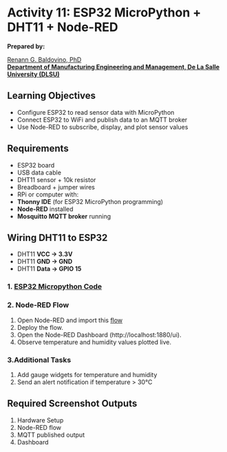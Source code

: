 # Activity 11: ESP32 MicroPython + DHT11 + Node-RED  

**Prepared by:**  

[Renann G. Baldovino, PhD](https://www.dlsu.edu.ph/colleges/gcoe/academic-departments/manufacturing-engineering-management/faculty-profile/renann-baldovino/)  
**[Department of Manufacturing Engineering and Management, De La Salle University (DLSU)](https://www.dlsu.edu.ph/colleges/gcoe/academic-departments/manufacturing-engineering-management/)**

## Learning Objectives  
- Configure ESP32 to read sensor data with MicroPython  
- Connect ESP32 to WiFi and publish data to an MQTT broker  
- Use Node-RED to subscribe, display, and plot sensor values

## Requirements  
- ESP32 board  
- USB data cable  
- DHT11 sensor + 10k resistor  
- Breadboard + jumper wires  
- RPi or computer with:  
- **Thonny IDE** (for ESP32 MicroPython programming)  
- **Node-RED** installed  
- **Mosquitto MQTT broker** running  

## Wiring DHT11 to ESP32  
- DHT11 **VCC → 3.3V**  
- DHT11 **GND → GND**  
- DHT11 **Data → GPIO 15**

### 1. [ESP32 Micropython Code](https://raw.githubusercontent.com/rgbaldov/iot/refs/heads/main/code11_1.py)

### 2. Node-RED Flow
1. Open Node-RED and import this [flow](https://raw.githubusercontent.com/rgbaldov/iot/refs/heads/main/code11_2.json)
2. Deploy the flow.
3. Open the Node-RED Dashboard (http://localhost:1880/ui).
4. Observe temperature and humidity values plotted live.

### 3.Additional Tasks
1. Add gauge widgets for temperature and humidity
2. Send an alert notification if temperature > 30°C

## Required Screenshot Outputs
1. Hardware Setup
2. Node-RED flow
2. MQTT published output
3. Dashboard
